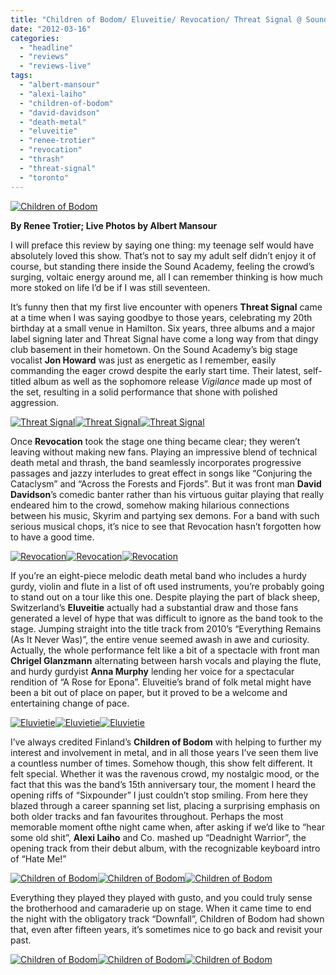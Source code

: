 ```yaml
---
title: "Children of Bodom/ Eluveitie/ Revocation/ Threat Signal @ Sound Academy, Toronto ON, February 27, 2012"
date: "2012-03-16"
categories: 
  - "headline"
  - "reviews"
  - "reviews-live"
tags: 
  - "albert-mansour"
  - "alexi-laiho"
  - "children-of-bodom"
  - "david-davidson"
  - "death-metal"
  - "eluveitie"
  - "renee-trotier"
  - "revocation"
  - "thrash"
  - "threat-signal"
  - "toronto"
---
```


[![](http://www.hellbound.ca/wp-content/uploads/2012/03/ResizedCHILDREN-OF-BODOM-5a-590x385.jpg "Children of Bodom")](http://www.hellbound.ca/wp-content/uploads/2012/03/ResizedCHILDREN-OF-BODOM-5a.jpg)

**By Renee Trotier; Live Photos by Albert Mansour**

I will preface this review by saying one thing: my teenage self would have absolutely loved this show. That’s not to say my adult self didn’t enjoy it of course, but standing there inside the Sound Academy, feeling the crowd’s surging, voltaic energy around me, all I can remember thinking is how much more stoked on life I’d be if I was still seventeen.

It’s funny then that my first live encounter with openers **Threat Signal** came at a time when I was saying goodbye to those years, celebrating my 20th birthday at a small venue in Hamilton. Six years, three albums and a major label signing later and Threat Signal have come a long way from that dingy club basement in their hometown. On the Sound Academy’s big stage vocalist **Jon Howard** was just as energetic as I remember, easily commanding the eager crowd despite the early start time. Their latest, self-titled album as well as the sophomore release _Vigilance_ made up most of the set, resulting in a solid performance that shone with polished aggression.

[![](http://www.hellbound.ca/wp-content/uploads/2012/03/ResizedTHREAT-SIGNAL-12a-182x182.jpg "Threat Signal")](http://www.hellbound.ca/wp-content/uploads/2012/03/ResizedTHREAT-SIGNAL-12a.jpg)[![](http://www.hellbound.ca/wp-content/uploads/2012/03/ResizedTHREAT-SIGNAL-11a-182x182.jpg "Threat Signal")](http://www.hellbound.ca/wp-content/uploads/2012/03/ResizedTHREAT-SIGNAL-11a.jpg)[![](http://www.hellbound.ca/wp-content/uploads/2012/03/ResizedTHREAT-SIGNAL-3a-182x182.jpg "Threat Signal")](http://www.hellbound.ca/wp-content/uploads/2012/03/ResizedTHREAT-SIGNAL-3a.jpg)

Once **Revocation** took the stage one thing became clear; they weren’t leaving without making new fans. Playing an impressive blend of technical death metal and thrash, the band seamlessly incorporates progressive passages and jazzy interludes to great effect in songs like “Conjuring the Cataclysm” and “Across the Forests and Fjords”. But it was front man **David Davidson**’s comedic banter rather than his virtuous guitar playing that really endeared him to the crowd, somehow making hilarious connections between his music, Skyrim and partying sex demons. For a band with such serious musical chops, it’s nice to see that Revocation hasn’t forgotten how to have a good time.

[![](http://www.hellbound.ca/wp-content/uploads/2012/03/ResizedREVOCATION-12a-182x182.jpg "Revocation")](http://www.hellbound.ca/wp-content/uploads/2012/03/ResizedREVOCATION-12a.jpg)[![](http://www.hellbound.ca/wp-content/uploads/2012/03/ResizedREVOCATION-11a-182x182.jpg "Revocation")](http://www.hellbound.ca/wp-content/uploads/2012/03/ResizedREVOCATION-11a.jpg)[![](http://www.hellbound.ca/wp-content/uploads/2012/03/ResizedREVOCATION-2a-182x182.jpg "Revocation")](http://www.hellbound.ca/wp-content/uploads/2012/03/ResizedREVOCATION-2a.jpg)

If you’re an eight-piece melodic death metal band who includes a hurdy gurdy, violin and flute in a list of oft used instruments, you’re probably going to stand out on a tour like this one. Despite playing the part of black sheep, Switzerland’s **Eluveitie** actually had a substantial draw and those fans generated a level of hype that was difficult to ignore as the band took to the stage. Jumping straight into the title track from 2010’s “Everything Remains (As It Never Was)”, the entire venue seemed awash in awe and curiosity. Actually, the whole performance felt like a bit of a spectacle with front man **Chrigel Glanzmann** alternating between harsh vocals and playing the flute, and hurdy gurdyist **Anna Murphy** lending her voice for a spectacular rendition of “A Rose for Epona”. Eluveitie’s brand of folk metal might have been a bit out of place on paper, but it proved to be a welcome and entertaining change of pace.

[![](http://www.hellbound.ca/wp-content/uploads/2012/03/ResizedEluveitie-9a-182x182.jpg "Eluvietie")](http://www.hellbound.ca/wp-content/uploads/2012/03/ResizedEluveitie-9a.jpg)[![](http://www.hellbound.ca/wp-content/uploads/2012/03/ResizedEluveitie-4a-182x182.jpg "Eluvietie")](http://www.hellbound.ca/wp-content/uploads/2012/03/ResizedEluveitie-4a.jpg)[![](http://www.hellbound.ca/wp-content/uploads/2012/03/ResizedEluveitie-2a-182x182.jpg "Eluvietie")](http://www.hellbound.ca/wp-content/uploads/2012/03/ResizedEluveitie-2a.jpg)

I’ve always credited Finland’s **Children of Bodom** with helping to further my interest and involvement in metal, and in all those years I’ve seen them live a countless number of times. Somehow though, this show felt different. It felt special. Whether it was the ravenous crowd, my nostalgic mood, or the fact that this was the band’s 15th anniversary tour, the moment I heard the opening riffs of “Sixpounder” I just couldn’t stop smiling. From here they blazed through a career spanning set list, placing a surprising emphasis on both older tracks and fan favourites throughout. Perhaps the most memorable moment ofthe night came when, after asking if we’d like to “hear some old shit”, **Alexi Laiho** and Co. mashed up “Deadnight Warrior”, the opening track from their debut album, with the recognizable keyboard intro of “Hate Me!”

[![](http://www.hellbound.ca/wp-content/uploads/2012/03/ResizedCHILDREN-OF-BODOM-8a-182x182.jpg "Children of Bodom")](http://www.hellbound.ca/wp-content/uploads/2012/03/ResizedCHILDREN-OF-BODOM-8a.jpg)[![](http://www.hellbound.ca/wp-content/uploads/2012/03/ResizedCHILDREN-OF-BODOM-5a-182x182.jpg "Children of Bodom")](http://www.hellbound.ca/wp-content/uploads/2012/03/ResizedCHILDREN-OF-BODOM-5a.jpg)[![](http://www.hellbound.ca/wp-content/uploads/2012/03/ResizedCHILDREN-OF-BODOM-2a-182x182.jpg "Children of Bodom")](http://www.hellbound.ca/wp-content/uploads/2012/03/ResizedCHILDREN-OF-BODOM-2a.jpg)

Everything they played they played with gusto, and you could truly sense the brotherhood and camaraderie up on stage. When it came time to end the night with the obligatory track “Downfall”, Children of Bodom had shown that, even after fifteen years, it’s sometimes nice to go back and revisit your past.

[![](http://www.hellbound.ca/wp-content/uploads/2012/03/ResizedCHILDREN-OF-BODOM-7a-182x182.jpg "Children of Bodom")](http://www.hellbound.ca/wp-content/uploads/2012/03/ResizedCHILDREN-OF-BODOM-7a.jpg)[![](http://www.hellbound.ca/wp-content/uploads/2012/03/ResizedCHILDREN-OF-BODOM-6a-182x182.jpg "Children of Bodom")](http://www.hellbound.ca/wp-content/uploads/2012/03/ResizedCHILDREN-OF-BODOM-6a.jpg)[![](http://www.hellbound.ca/wp-content/uploads/2012/03/ResizedCHILDREN-OF-BODOM-4a-182x182.jpg "Children of Bodom")](http://www.hellbound.ca/wp-content/uploads/2012/03/ResizedCHILDREN-OF-BODOM-4a.jpg)
